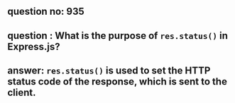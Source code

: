 
      
## question no: 935

## question : What is the purpose of `res.status()` in Express.js?

## answer: `res.status()` is used to set the HTTP status code of the response, which is sent to the client.
      